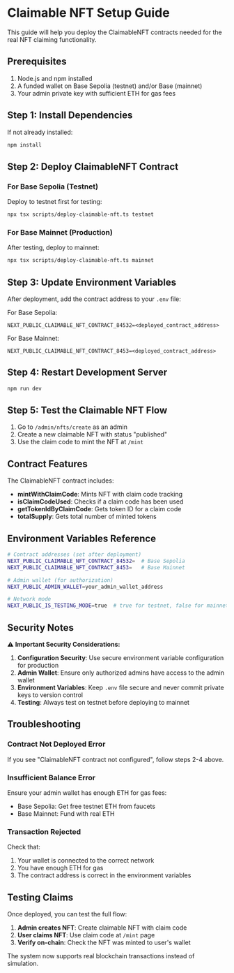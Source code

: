 # Claimable NFT Setup Guide

This guide will help you deploy the ClaimableNFT contracts needed for the real NFT claiming functionality.

## Prerequisites

1. Node.js and npm installed
2. A funded wallet on Base Sepolia (testnet) and/or Base (mainnet)
3. Your admin private key with sufficient ETH for gas fees

## Step 1: Install Dependencies

If not already installed:
```bash
npm install
```

## Step 2: Deploy ClaimableNFT Contract

### For Base Sepolia (Testnet)

Deploy to testnet first for testing:
```bash
npx tsx scripts/deploy-claimable-nft.ts testnet
```

### For Base Mainnet (Production)

After testing, deploy to mainnet:
```bash
npx tsx scripts/deploy-claimable-nft.ts mainnet
```

## Step 3: Update Environment Variables

After deployment, add the contract address to your `.env` file:

For Base Sepolia:
```
NEXT_PUBLIC_CLAIMABLE_NFT_CONTRACT_84532=<deployed_contract_address>
```

For Base Mainnet:
```
NEXT_PUBLIC_CLAIMABLE_NFT_CONTRACT_8453=<deployed_contract_address>
```

## Step 4: Restart Development Server

```bash
npm run dev
```

## Step 5: Test the Claimable NFT Flow

1. Go to `/admin/nfts/create` as an admin
2. Create a new claimable NFT with status "published"
3. Use the claim code to mint the NFT at `/mint`

## Contract Features

The ClaimableNFT contract includes:

- **mintWithClaimCode**: Mints NFT with claim code tracking
- **isClaimCodeUsed**: Checks if a claim code has been used
- **getTokenIdByClaimCode**: Gets token ID for a claim code
- **totalSupply**: Gets total number of minted tokens

## Environment Variables Reference

```bash
# Contract addresses (set after deployment)
NEXT_PUBLIC_CLAIMABLE_NFT_CONTRACT_84532=  # Base Sepolia
NEXT_PUBLIC_CLAIMABLE_NFT_CONTRACT_8453=   # Base Mainnet

# Admin wallet (for authorization)
NEXT_PUBLIC_ADMIN_WALLET=your_admin_wallet_address

# Network mode
NEXT_PUBLIC_IS_TESTING_MODE=true  # true for testnet, false for mainnet
```

## Security Notes

⚠️ **Important Security Considerations:**

1. **Configuration Security**: Use secure environment variable configuration for production
2. **Admin Wallet**: Ensure only authorized admins have access to the admin wallet
3. **Environment Variables**: Keep `.env` file secure and never commit private keys to version control
4. **Testing**: Always test on testnet before deploying to mainnet

## Troubleshooting

### Contract Not Deployed Error
If you see "ClaimableNFT contract not configured", follow steps 2-4 above.

### Insufficient Balance Error
Ensure your admin wallet has enough ETH for gas fees:
- Base Sepolia: Get free testnet ETH from faucets
- Base Mainnet: Fund with real ETH

### Transaction Rejected
Check that:
1. Your wallet is connected to the correct network
2. You have enough ETH for gas
3. The contract address is correct in the environment variables

## Testing Claims

Once deployed, you can test the full flow:

1. **Admin creates NFT**: Create claimable NFT with claim code
2. **User claims NFT**: Use claim code at `/mint` page
3. **Verify on-chain**: Check the NFT was minted to user's wallet

The system now supports real blockchain transactions instead of simulation.